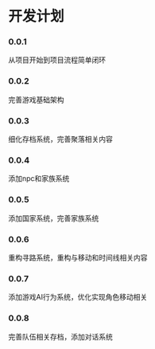 ﻿# 开发计划

### 0.0.1

从项目开始到项目流程简单闭环

### 0.0.2

完善游戏基础架构

### 0.0.3

细化存档系统，完善聚落相关内容

### 0.0.4

添加npc和家族系统

### 0.0.5

添加国家系统，完善家族系统

### 0.0.6

重构寻路系统，重构与移动和时间线相关内容

### 0.0.7

添加游戏AI行为系统，优化实现角色移动相关

### 0.0.8

完善队伍相关存档，添加对话系统